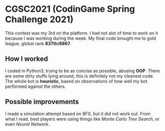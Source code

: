 # CGSC2021 (CodinGame Spring Challenge 2021)

This contest was my 3rd on the platform. I had not alot of time to work on it because I was working during the week. My final code brought me to gold league, global rank **837th/6867**.

## How I worked

I coded in Python3, trying to be as concise as possible, abusing **OOP**.
There are some dirty stuffs lying around, this is definitely not my cleanest code.
The whole bot is **heuristic**, based on observations of how well my bot performed against the others.

## Possible improvements

I made a simulation attempt based on *BFS*, but it did not work out.
From what I read, best players were using things like *Monte Carlo Tree Search*, or even *Neural Network*.
